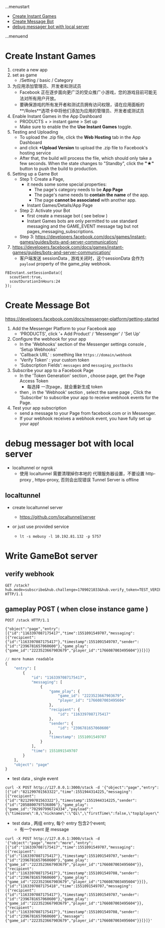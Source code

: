 ...menustart

 - [Create Instant Games](#009069c69b11caef6d75739ab207e856)
 - [Create Message Bot](#1b3b0682a7aea56937be67c5a729a846)
 - [debug messager bot with local server](#aceacf6ca899a80c0a70aa4f2522d77c)

...menuend


<h2 id="009069c69b11caef6d75739ab207e856"></h2>

# Create Instant Games

 1. create a new app
 2. set as game 
    - /Setting / basic / Category
 3. 为应用添加管理员、开发者和测试员
    - Facebook 正在逐步面向更广泛的受众推广小游戏，您的游戏目前可能无法对所有用户开放。
    - 要确保游戏的所有发开者和测试员拥有访问权限，请在应用面板的**/Roles**选项卡中将他们添加为应用的管理员、开发者或测试员
 4. Enable Instant Games in the App Dashboard
    - PRODUCTS +  > instant game > Set up
    - Make sure to enable the the **Use Instant Games** toggle.
 5. Testing and Uploading
    - To upload the .zip file, click the **Web Hosting** tab in the App Dashboard
    - and click **+Upload Version**  to upload the .zip file to Facebook's hosting service 
    - After that, the build will process the file, which should only take a few seconds. When the state changes to "Standby", click the **"★"** button to push the build to production.
 6. Setting up a Game Bot
    - Step 1: Create a Page,  
        - it needs some some special properties:
            - The page's category needs to be **App Page**
            - The page's name needs to **contain the name** of the app.
            - The page **cannot be associated** with another app.
        - Instant Games/Details/App Page
    - Step 2: Activate your Bot 
        - first create a message bot ( see below )
        - Instant Games bots are only permitted to use standard messaging and the GAME_EVENT message tag but not pages_messaging_subscriptions.
    - Step 3: https://developers.facebook.com/docs/games/instant-games/guides/bots-and-server-communication/
 7. https://developers.facebook.com/docs/games/instant-games/guides/bots-and-server-communication/
    - 客户端发送 sessionData , 游戏关闭时，这个sessionData 会作为 `payload` property  of the game_play webhook.

```
FBInstant.setSessionData({
  scoutSent:true,
  scoutDurationInHours:24
});
```



<h2 id="1b3b0682a7aea56937be67c5a729a846"></h2>

# Create Message Bot

https://developers.facebook.com/docs/messenger-platform/getting-started


 1. Add the Messenger Platform to your Facebook app
    - 'PRODUCTS', click '+ Add Product' / 'Messenger'  /  'Set Up' 
 2. Configure the webhook for your app
    - In the 'Webhooks' section of the Messenger settings console , 'Setup Webhooks' 
    - 'Callback URL' : something like `https://domain/webhook`
    - 'Verify Token' : your custom token
    - 'Subscription Fields': `messages` and `messaging_postbacks`
 3. Subscribe your app to a Facebook Page
    - In the 'Token Generation' section , choose page, get the Page Access Token
        - 每选择 一次page，就会重新生成 token
    - then , in the 'Webhook' section ,  select the same page , Click the 'Subscribe' to  subscribe your app to receive webhook events for the Page.
 4. Test your app subscription
    - send a message to your Page from facebook.com or in Messenger. 
    - If your webhook receives a webhook event, you have fully set up your app!


<h2 id="aceacf6ca899a80c0a70aa4f2522d77c"></h2>

# debug messager bot with local server

 - localtunnel or ngrok
    - 使用 localtunnel 需要清理掉你本地的 代理服务器设置，不要设置 http-proxy , https-proxy, 否则会出现错误 Tunnel Server is offline 

## localtunnel

 - create localtunnel server
    - https://github.com/localtunnel/server

 - or just use provided service
    - `lt -s mebusy -l 10.192.81.132 -p 5757`


 
# Write GameBot server 

## verify webhook

```
GET /stack?hub.mode=subscribe&hub.challenge=1709021033&hub.verify_token=TEST_VERIFY_TOKEN HTTP/1.1
```


## gameplay POST ( when close instance game )

```
POST /stack HTTP/1.1

{"object":"page","entry":[{"id":"1163397087175417","time":1551091549707,"messaging":[{"recipient":{"id":"1163397087175417"},"timestamp":1551091549707,"sender":{"id":"2396781657060600"},"game_play":{"game_id":"2223523667903679","player_id":"1766087003495604"}}]}]}
```

```python
// more human readable
{
    "entry": [
        {
            "id": "1163397087175417",
            "messaging": [
                {
                    "game_play": {
                        "game_id": "2223523667903679",
                        "player_id": "1766087003495604"
                    },
                    "recipient": {
                        "id": "1163397087175417"
                    },
                    "sender": {
                        "id": "2396781657060600"
                    },
                    "timestamp": 1551091549707
                }
            ],
            "time": 1551091549707
        }
    ],
    "object": "page"
}
```

 - test data ,  single event 

```
curl -X POST http://127.0.0.1:3000/stack -d '{"object":"page","entry":[{"id":"821299701563322","time":1551944314225,"messaging":[{"recipient":{"id":"821299701563322"},"timestamp":1551944314225,"sender":{"id":"2058800797536806"},"game_play":{"game_id":"702997996724334","payload":"{\"timezone\":8,\"nickname\":\"Qi\",\"firstTime\":false,\"top1player\":\"2247834808562963\",\"randomFriendId\":\"2247834808562963\"}","player_id":"2074839315937481"}}]}]}'
```

 - test data , 两组 entry, 每个 entry 包含2个event; 
    - 有一个event 是 message 

```
curl -X POST http://127.0.0.1:3000/stack -d '{"object":"page","more":"more","entry":[{"id":"1163397087175417","time":1551091549707,"messaging":[{"recipient":{"id":"1163397087175417"},"timestamp":1551091549707,"sender":{"id":"2396781657060600"},"game_play":{"game_id":"2223523667903679","player_id":"1766087003495604"}},{"recipient":{"id":"1163397087175417"},"timestamp":1551091549708,"sender":{"id":"2396781657060600"},"game_play":{"game_id":"2223523667903679","player_id":"1766087003495604"}}]},{"id":"1163397087175418","time":1551091549707,"messaging":[{"recipient":{"id":"1163397087175417"},"timestamp":1551091549707,"sender":{"id":"2396781657060600"},"game_play":{"game_id":"2223523667903679","player_id":"1766087003495604"}},{"recipient":{"id":"1163397087175417"},"timestamp":1551091549708,"sender":{"id":"2396781657060600"},"message":{"game_id":"2223523667903679","player_id":"1766087003495604"}}]}]}'
```





